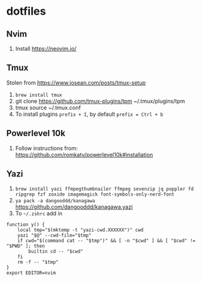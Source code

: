 # dotfiles

## Nvim
1. Install https://neovim.io/

## Tmux
Stolen from https://www.josean.com/posts/tmux-setup
1. `brew install tmux`
2. git clone https://github.com/tmux-plugins/tpm ~/.tmux/plugins/tpm
3. tmux source ~/.tmux.conf
4. To install plugins `prefix + I`, by default `prefix = Ctrl + b`

## Powerlevel 10k
1. Follow instructions from: https://github.com/romkatv/powerlevel10k#installation

## Yazi
1. `brew install yazi ffmpegthumbnailer ffmpeg sevenzip jq poppler fd ripgrep fzf zoxide imagemagick font-symbols-only-nerd-font`
2. `ya pack -a dangooddd/kanagawa` https://github.com/dangooddd/kanagawa.yazi
3. To `~/.zshrc` add in
```
function y() {
	local tmp="$(mktemp -t "yazi-cwd.XXXXXX")" cwd
	yazi "$@" --cwd-file="$tmp"
	if cwd="$(command cat -- "$tmp")" && [ -n "$cwd" ] && [ "$cwd" != "$PWD" ]; then
		builtin cd -- "$cwd"
	fi
	rm -f -- "$tmp"
}
export EDITOR=nvim
```
